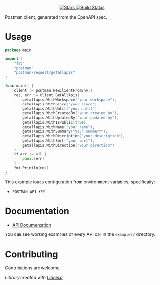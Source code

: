 <div id="top"></div>

<p align="center">
    <a href="https://github.com/libninjacom/postman-go/stargazers">
        <img src="https://img.shields.io/github/stars/libninjacom/postman-go.svg?style=flat-square" alt="Stars" />
    </a>
    <a href="https://github.com/libninjacom/postman-go/actions">
        <img src="https://img.shields.io/github/workflow/status/libninjacom/postman-go/ci?style=flat-square" alt="Build Status" />
    </a>
</p>

Postman client, generated from the OpenAPI spec.

# Usage

```go
package main

import (
	"fmt"
	"postman"
	"postman/request/getallapis"
)

func main() {
	client := postman.NewClientFromEnv()
	res, err := client.GetAllApis(
		getallapis.WithWorkspace("your workspace"),
		getallapis.WithSince("your since"),
		getallapis.WithUntil("your until"),
		getallapis.WithCreatedBy("your created by"),
		getallapis.WithUpdatedBy("your updated by"),
		getallapis.WithIsPublic(true),
		getallapis.WithName("your name"),
		getallapis.WithSummary("your summary"),
		getallapis.WithDescription("your description"),
		getallapis.WithSort("your sort"),
		getallapis.WithDirection("your direction")
	)
	if err != nil {
		panic(err)
	}
	fmt.Println(res)
}
```

This example loads configuration from environment variables, specifically:

* `POSTMAN_API_KEY`

# Documentation

* [API Documentation](https://www.postman.com/postman/workspace/postman-public-workspace/documentation/12959542-c8142d51-e97c-46b6-bd77-52bb66712c9a)

You can see working examples of every API call in the `examples/` directory.

# Contributing

Contributions are welcome!

*Library created with [Libninja](https://www.libninja.com).*